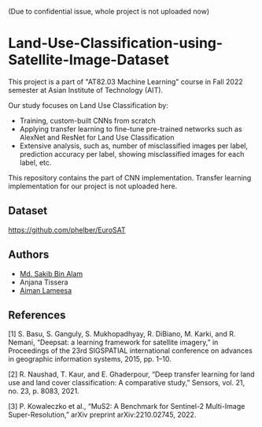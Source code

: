 (Due to confidential issue, whole project is not uploaded now)
# Land-Use-Classification-using-Satellite-Image-Dataset <br>
This project is a part of "AT82.03 Machine Learning" course in Fall 2022 semester at Asian Institute of Technology (AIT). <br>

Our study focuses on Land Use Classification by: <br>
- Training, custom-built CNNs from scratch <br>
- Applying  transfer learning to fine-tune pre-trained networks such as AlexNet and ResNet for Land Use Classification <br>
- Extensive analysis, such as, number of misclassified images per label, prediction accuracy per label, showing misclassified images for each label, etc.

This repository contains the part of CNN implementation. Transfer learning implementation for our project is not uploaded here.

## Dataset
https://github.com/phelber/EuroSAT

## Authors
- [Md. Sakib Bin Alam](https://github.com/SakibBinAlam)
- Anjana Tissera
- [Aiman Lameesa](https://github.com/aimanlameesa)

## References
[1]  S. Basu, S. Ganguly, S. Mukhopadhyay, R. DiBiano, M. Karki, and R. Nemani, “Deepsat: a learning framework for satellite 
      imagery,” in Proceedings of the 23rd SIGSPATIAL international conference on advances in geographic information systems, 2015, 
      pp. 1–10.

[2] R. Naushad, T. Kaur, and E. Ghaderpour, “Deep transfer learning for land use and land cover classification: A comparative study,” 
     Sensors, vol. 21, no. 23, p. 8083, 2021.

[3] P. Kowaleczko et al., “MuS2: A Benchmark for Sentinel-2 Multi-Image Super-Resolution,” arXiv preprint arXiv:2210.02745, 2022.
